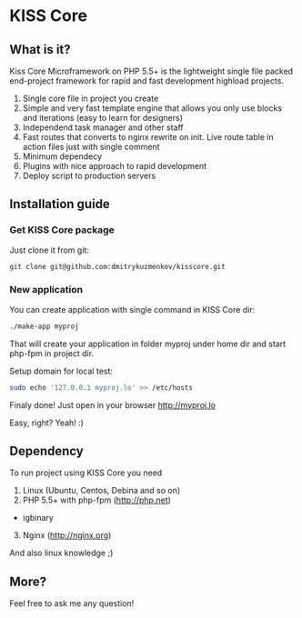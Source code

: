 # KISS Core

## What is it?

Kiss Core Microframework on PHP 5.5+ is the lightweight single file packed end-project framework for rapid and fast development highload projects.

1. Single core file in project you create 
2. Simple and very fast template engine that allows you only use blocks and iterations (easy to learn for designers)
3. Independend task manager and other staff
4. Fast routes that converts to nginx rewrite on init. Live route table in action files just with single comment
5. Minimum dependecy
6. Plugins with nice approach to rapid development
7. Deploy script to production servers


## Installation guide

### Get KISS Core package

Just clone it from git:
```bash
git clone git@github.com:dmitrykuzmenkov/kisscore.git
```

### New application
You can create application with single command in KISS Core dir:
```bash
./make-app myproj
```

That will create your application in folder myproj under home dir and start php-fpm in project dir.

Setup domain for local test:
```bash
sudo echo '127.0.0.1 myproj.lo' >> /etc/hosts
```

Finaly done! Just open in your browser http://myproj.lo

Easy, right? Yeah! :)

## Dependency

To run project using KISS Core you need

1. Linux (Ubuntu, Centos, Debina and so on)
2. PHP 5.5+ with php-fpm (http://php.net)
  * igbinary
3. Nginx (http://nginx.org)

And also linux knowledge ;)


## More?

Feel free to ask me any question!

